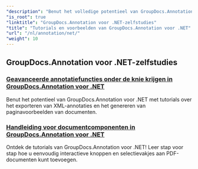 ```yaml
---
"description": "Benut het volledige potentieel van GroupDocs.Annotation voor .NET met onze tutorials. Integreer naadloos, verbeter de samenwerking en stroomlijn workflows."
"is_root": true
"linktitle": "GroupDocs.Annotation voor .NET-zelfstudies"
"title": "Tutorials en voorbeelden van GroupDocs.Annotation voor .NET"
"url": "/nl/annotation/net/"
"weight": 10
---
```


## GroupDocs.Annotation voor .NET-zelfstudies
### [Geavanceerde annotatiefuncties onder de knie krijgen in GroupDocs.Annotation voor .NET](./master-advanced-annotation-features/)
Benut het potentieel van GroupDocs.Annotation voor .NET met tutorials over het exporteren van XML-annotaties en het genereren van paginavoorbeelden van documenten.
### [Handleiding voor documentcomponenten in GroupDocs.Annotation voor .NET](./guide-to-document-components/)
Ontdek de tutorials van GroupDocs.Annotation voor .NET! Leer stap voor stap hoe u eenvoudig interactieve knoppen en selectievakjes aan PDF-documenten kunt toevoegen.
